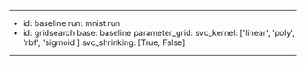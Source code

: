 ---
-   id: baseline
    run: mnist:run
-   id: gridsearch
    base: baseline
    parameter_grid:
        svc_kernel: ['linear', 'poly', 'rbf', 'sigmoid']
        svc_shrinking: [True, False]
---